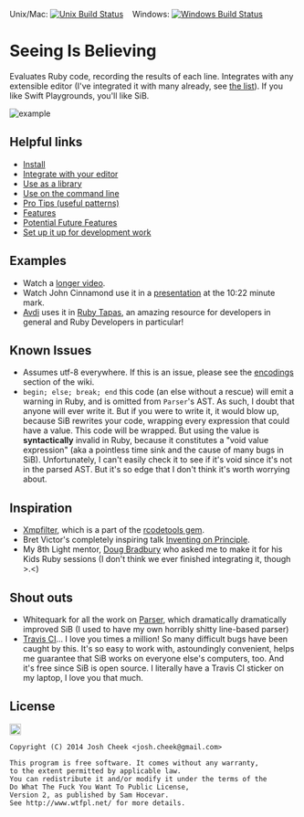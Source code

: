 Unix/Mac: [![Unix Build Status](https://secure.travis-ci.org/JoshCheek/seeing_is_believing.png?branch=master)](http://travis-ci.org/JoshCheek/seeing_is_believing) &nbsp;&nbsp; Windows: [![Windows Build Status](https://ci.appveyor.com/api/projects/status/32r7s2skrgm9ubva?svg=true)](https://ci.appveyor.com/project/JoshCheek/seeing-is-believing)

Seeing Is Believing
===================

Evaluates Ruby code, recording the results of each line.
Integrates with any extensible editor (I've integrated it with many already, see [the list](https://github.com/JoshCheek/seeing_is_believing/wiki/Editor-Integration)).
If you like Swift Playgrounds, you'll like SiB.

![example](https://s3.amazonaws.com/josh.cheek/images/scratch/sib-example1.gif)


Helpful links
-------------

* [Install](https://github.com/JoshCheek/seeing_is_believing/wiki/Installation)
* [Integrate with your editor](https://github.com/JoshCheek/seeing_is_believing/wiki/Editor-Integration)
* [Use as a library](https://github.com/JoshCheek/seeing_is_believing/wiki/Library-example)
* [Use on the command line](https://github.com/JoshCheek/seeing_is_believing/wiki/Command-Line-Usage)
* [Pro Tips (useful patterns)](https://github.com/JoshCheek/seeing_is_believing/wiki/Pro-Tips)
* [Features](https://github.com/JoshCheek/seeing_is_believing/tree/master/features)
* [Potential Future Features](https://github.com/JoshCheek/seeing_is_believing/wiki/Potential-future-features)
* [Set up it up for development work](https://github.com/JoshCheek/seeing_is_believing/wiki/Setting-it-up-for-Development)


Examples
--------

* Watch a [longer video](http://vimeo.com/73866851).
* Watch John Cinnamond use it in a [presentation](http://brightonruby.com/2016/the-point-of-objects-john-cinnamond/)
  at the 10:22 minute mark.
* [Avdi](https://github.com/avdi) uses it in [Ruby Tapas](https://www.rubytapas.com/),
  an amazing resource for developers in general and Ruby Developers in particular!


Known Issues
------------

* Assumes utf-8 everywhere. If this is an issue, please see the [encodings](https://github.com/JoshCheek/seeing_is_believing/wiki/Encodings) section of the wiki.
* `begin; else; break; end` this code (an else without a rescue) will emit a warning in Ruby, and is omitted from `Parser`'s AST.
  As such, I doubt that anyone will ever write it. But if you were to write it, it would blow up, because SiB rewrites your code, wrapping every expression that could have a value.
  This code will be wrapped. But using the value is **syntactically** invalid in Ruby, because it constitutes a "void value expression" (aka a pointless time sink and the cause of many bugs in SiB).
  Unfortunately, I can't easily check it to see if it's void since it's not in the parsed AST.  But it's so edge that I don't think it's worth worrying about.


Inspiration
-----------

* [Xmpfilter](http://www.rubydoc.info/gems/rcodetools/0.8.5.0/Rcodetools/XMPFilter), which is a part of the [rcodetools gem](https://rubygems.org/gems/rcodetools).
* Bret Victor's completely inspiring talk [Inventing on Principle](https://www.youtube.com/watch?v=PUv66718DII).
* My 8th Light mentor, [Doug Bradbury](http://blog.8thlight.com/doug-bradbury/archive.html) who asked me to make it for his Kids Ruby sessions (I don't think we ever finished integrating it, though >.<)


Shout outs
----------

* Whitequark for all the work on [Parser](http://github.com/whitequark/parser/), which dramatically dramatically improved SiB (I used to have my own horribly shitty line-based parser)
* [Travis CI](https://travis-ci.org/JoshCheek/seeing_is_believing)... I love you times a million! So many difficult bugs have been caught by this.
  It's so easy to work with, astoundingly convenient, helps me guarantee that SiB works on everyone else's computers, too. And it's free since SiB is open source.
  I literally have a Travis CI sticker on my laptop, I love you that much.

License
-------

<a href="http://www.wtfpl.net/"><img src="http://www.wtfpl.net/wp-content/uploads/2012/12/wtfpl.svg" height="20" alt="WTFPL" /></a>

    Copyright (C) 2014 Josh Cheek <josh.cheek@gmail.com>

    This program is free software. It comes without any warranty,
    to the extent permitted by applicable law.
    You can redistribute it and/or modify it under the terms of the
    Do What The Fuck You Want To Public License,
    Version 2, as published by Sam Hocevar.
    See http://www.wtfpl.net/ for more details.
